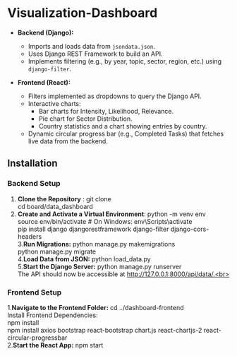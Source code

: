 # Visualization-Dashboard

- **Backend (Django):**
  - Imports and loads data from `jsondata.json`.<br>
  - Uses Django REST Framework to build an API.<br>
  - Implements filtering (e.g., by year, topic, sector, region, etc.) using `django-filter`.<br>

- **Frontend (React):**
  - Filters implemented as dropdowns to query the Django API.<br>
  - Interactive charts:<br>
    - Bar charts for Intensity, Likelihood, Relevance.<br>
    - Pie chart for Sector Distribution.<br>
    - Country statistics and a chart showing entries by country.<br>
  - Dynamic circular progress bar (e.g., Completed Tasks) that fetches live data from the backend.<br>


## Installation

### Backend Setup

1. **Clone the Repository** :
   git clone <repository-url><br>
   cd board/data_dashboard<br>
2. **Create and Activate a Virtual Environment**:
    python -m venv env<br>
    source env/bin/activate    # On Windows: env\Scripts\activate<br>
    pip install django djangorestframework django-filter django-cors-headers<br>
3.**Run Migrations:**
    python manage.py makemigrations<br>
    python manage.py migrate<br>
4.**Load Data from JSON:**
    python load_data.py<br>
5.**Start the Django Server:**
    python manage.py runserver<br>
    The API should now be accessible at http://127.0.0.1:8000/api/data/.<br>

### Frontend Setup
1.**Navigate to the Frontend Folder:**
  cd ../dashboard-frontend<br>
  Install Frontend Dependencies:<br>
  npm install<br>
  npm install axios bootstrap react-bootstrap chart.js react-chartjs-2 react-circular-progressbar<br>
2.**Start the React App:**
  npm start
 


   
